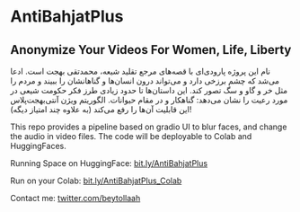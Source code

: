 # AntiBahjatPlus
## Anonymize Your Videos For Women, Life, Liberty


نام این پروژه پارودی‌ای با قصه‌های مرجع تقلید شیعه، محمدتقی بهجت است. ادعا می‌شد که چشم برزخی دارد و می‌تواند درون انسان‌ها و گناهانشان را ببیند و مردم را مثل خر و گاو و سگ تصور کند. این داستان‌ها تا حدود زیادی طرز فکر حکومت شیعی در مورد رعیت را نشان می‌دهد: گناهکار و در مقام حیوانات. الگوریتم ویژن آنتی‌بهجت‌پلاس این  قابلیت آن‌ها را رفع می‌کند (به علاوه چند امتیاز دیگه)!



This repo provides a pipeline based on gradio UI to blur faces, and change the audio in video files.
The code will be deployable to Colab and HuggingFaces.


Running Space on HuggingFace: [bit.ly/AntiBahjatPlus](https://bit.ly/AntiBahjatPlus)

Run on your Colab: [bit.ly/AntiBahjatPlus_Colab](https://bit.ly/AntiBahjatPlus_Colab)


Contact me: [twitter.com/beytollaah](https://twitter.com/beytollaah)
